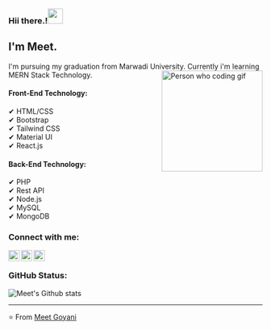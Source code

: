 ### Hii there.!<img src="https://github.com/meetgoyani08/meetgoyani08/blob/main/assets/Hi.gif" width="30px"></h2>
## I'm Meet. 

I'm pursuing my graduation from Marwadi University. Currently i'm learning MERN Stack Technology.
<img align="right" alt="Person who coding gif" src="https://github.com/meetgoyani08/meetgoyani08/blob/main/assets/coding.gif" width="200" />
#### Front-End Technology:
✔ HTML/CSS<br>
✔ Bootstrap<br>
✔ Tailwind CSS<br>
✔ Material UI<br>
✔ React.js

#### Back-End Technology:
✔ PHP<br>
✔ Rest API<br>
✔ Node.js<br>
✔ MySQL<br>
✔ MongoDB

### Connect with me:

<a href="https://twitter.com/meet_goyani08">
  <img align="left" alt="Meet's Twitter" width="22px" src="https://cdn.jsdelivr.net/npm/simple-icons@v3/icons/twitter.svg" />
</a>
<a href="https://www.linkedin.com/in/meet-goyani">
  <img align="left" alt="Meet's Linkedin" width="22px" src="https://cdn.jsdelivr.net/npm/simple-icons@v3/icons/linkedin.svg" />
</a>
<a href="https://github.com/meetgoyani08">
  <img align="left" alt="Meet's Github" width="22px" src="https://cdn.jsdelivr.net/npm/simple-icons@v3/icons/github.svg" />
</a>
<br />

### GitHub Status:

![Meet's Github stats](https://github-readme-stats.vercel.app/api?username=meetgoyani08&show_icons=true)

-----

⭐️ From [Meet Goyani](https://github.com/meetgoyani08)
